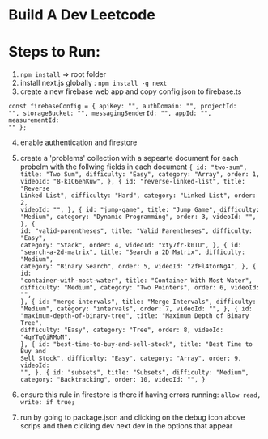 # Build A Dev Leetcode


# Steps to Run:

1. <code>npm install</code> => root folder
2. install next.js globally : <code>npm install -g next </code>
3. create a new firebase web app and copy config json to firebase.ts

<code>const firebaseConfig = {
	apiKey: "",
	authDomain: "",
	projectId: "",
	storageBucket: "",
	messagingSenderId: "",
	appId: "",
	measurementId: ""
  };</code>


4.  enable authentication and firestore
5. create a 'problems' collection with a sepearte document for each probelm with the follwing fields in each document
<code>{
		id: "two-sum",
		title: "Two Sum",
		difficulty: "Easy",
		category: "Array",
		order: 1,
		videoId: "8-k1C6ehKuw",
	},
	{
		id: "reverse-linked-list",
		title: "Reverse Linked List",
		difficulty: "Hard",
		category: "Linked List",
		order: 2,
		videoId: "",
	},
	{
		id: "jump-game",
		title: "Jump Game",
		difficulty: "Medium",
		category: "Dynamic Programming",
		order: 3,
		videoId: "",
	},
	{
		id: "valid-parentheses",
		title: "Valid Parentheses",
		difficulty: "Easy",
		category: "Stack",
		order: 4,
		videoId: "xty7fr-k0TU",
	},
	{
		id: "search-a-2d-matrix",
		title: "Search a 2D Matrix",
		difficulty: "Medium",
		category: "Binary Search",
		order: 5,
		videoId: "ZfFl4torNg4",
	},
	{
		id: "container-with-most-water",
		title: "Container With Most Water",
		difficulty: "Medium",
		category: "Two Pointers",
		order: 6,
		videoId: "",
	},
	{
		id: "merge-intervals",
		title: "Merge Intervals",
		difficulty: "Medium",
		category: "intervals",
		order: 7,
		videoId: "",
	},
	{
		id: "maximum-depth-of-binary-tree",
		title: "Maximum Depth of Binary Tree",
		difficulty: "Easy",
		category: "Tree",
		order: 8,
		videoId: "4qYTqOiRMoM",
	},
	{
		id: "best-time-to-buy-and-sell-stock",
		title: "Best Time to Buy and Sell Stock",
		difficulty: "Easy",
		category: "Array",
		order: 9,
		videoId: "",
	},
	{
		id: "subsets",
		title: "Subsets",
		difficulty: "Medium",
		category: "Backtracking",
		order: 10,
		videoId: "",
	}</code>

6. ensure this rule in firestore is there if having errors running: <code>allow read, write: if true;</code>
7. run by going to package.json and clicking on the debug icon above scrips and then clciking dev next dev in the options that appear
